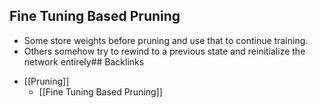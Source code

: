 ## Fine Tuning Based Pruning
- Some store weights before pruning and use that to continue training.
- Others somehow try to rewind to a previous state and reinitialize the network entirely## Backlinks
* [[Pruning]]
	* [[Fine Tuning Based Pruning]]

